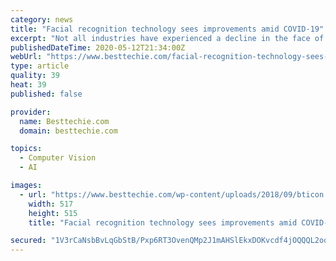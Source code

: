 ```yaml
---
category: news
title: "Facial recognition technology sees improvements amid COVID-19"
excerpt: "Not all industries have experienced a decline in the face of the coronavirus outbreak. The tech industry has seen rising profits in the past few months as certain technologies become necessary amid the pandemic."
publishedDateTime: 2020-05-12T21:34:00Z
webUrl: "https://www.besttechie.com/facial-recognition-technology-sees-improvements-amid-covid-19/"
type: article
quality: 39
heat: 39
published: false

provider:
  name: Besttechie.com
  domain: besttechie.com

topics:
  - Computer Vision
  - AI

images:
  - url: "https://www.besttechie.com/wp-content/uploads/2018/09/bticon.png"
    width: 517
    height: 515
    title: "Facial recognition technology sees improvements amid COVID-19"

secured: "1V3rCaNsbBvLqGbStB/Pxp6RT3OvenQMp2J1mAHSlEkxDOKvcdf4jOQQQL2ooT8+HqceMiXUU8GNh2BL5/htlIr8xsMGz6p0ZyGKM/wBgJ899WrzBlOAEUJZSg39e/t2uK+2YK4YPt+0p9DQfTIc2rEtJu4tsN/UHV/ujWoWediGk1ug6wWMk9Pq/UbydTUKCL01q9acJf/HuTxa/9K7a00VGFw91DCFNiK829mpXon+AuUmuBDcOj0amHTUZD5ynuHOMTdTNDjnCnlTHLc5yVh0vW/X9fCsra2RJX47dsr+98qCcg7AKpz2kHOzBesxsZTvc0P6YyKixWJLEv3CtOdBkquaXqTuOz6BJLTEUVttAdqeKvp2eJB5BUv641BZItTAfQqSnuS8XuZL/taLShPt9yqkHwA5UfxCEzbDbk3EpWgXvioDhOyik6JOC46dmAIiUMOHnAqAadM9QEFAj2UDLC2sSSufW/hiPmpeS4Y=;EwFu/ym2hOZvUG+DGOHNcA=="
---
```


